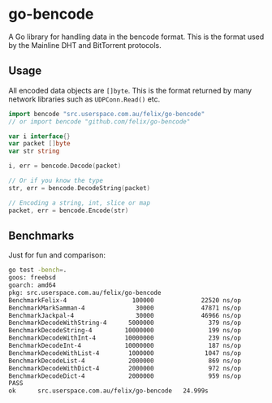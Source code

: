 # go-bencode

A Go library for handling data in the bencode format. This is the format used
by the Mainline DHT and BitTorrent protocols.

## Usage

All encoded data objects are `[]byte`. This is the format returned by many
network libraries such as `UDPConn.Read()` etc.

```go
import bencode "src.userspace.com.au/felix/go-bencode"
// or import bencode "github.com/felix/go-bencode"

var i interface{}
var packet []byte
var str string

i, err = bencode.Decode(packet)

// Or if you know the type
str, err = bencode.DecodeString(packet)

// Encoding a string, int, slice or map
packet, err = bencode.Encode(str)
```

## Benchmarks

Just for fun and comparison:

```sh
go test -bench=.
goos: freebsd
goarch: amd64
pkg: src.userspace.com.au/felix/go-bencode
BenchmarkFelix-4                  100000             22520 ns/op
BenchmarkMarkSamman-4              30000             47871 ns/op
BenchmarkJackpal-4                 30000             46966 ns/op
BenchmarkDecodeWithString-4      5000000               379 ns/op
BenchmarkDecodeString-4         10000000               199 ns/op
BenchmarkDecodeWithInt-4        10000000               239 ns/op
BenchmarkDecodeInt-4            10000000               187 ns/op
BenchmarkDecodeWithList-4        1000000              1047 ns/op
BenchmarkDecodeList-4            2000000               869 ns/op
BenchmarkDecodeWithDict-4        2000000               972 ns/op
BenchmarkDecodeDict-4            2000000               959 ns/op
PASS
ok      src.userspace.com.au/felix/go-bencode   24.999s
```

